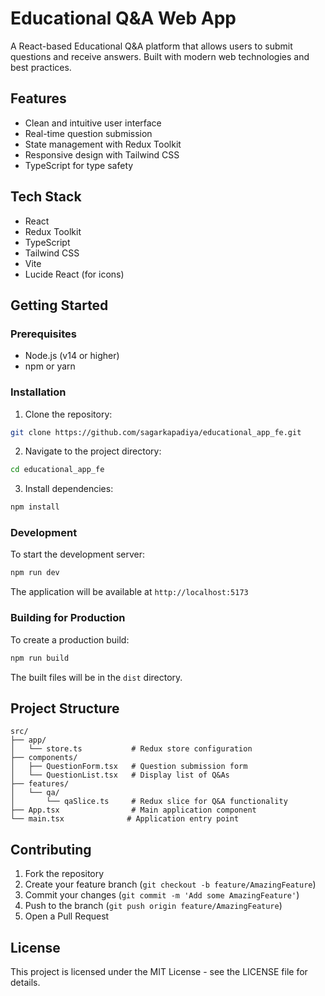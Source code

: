 # Educational Q&A Web App

A React-based Educational Q&A platform that allows users to submit questions and receive answers. Built with modern web technologies and best practices.

## Features

- Clean and intuitive user interface
- Real-time question submission
- State management with Redux Toolkit
- Responsive design with Tailwind CSS
- TypeScript for type safety

## Tech Stack

- React
- Redux Toolkit
- TypeScript
- Tailwind CSS
- Vite
- Lucide React (for icons)

## Getting Started

### Prerequisites

- Node.js (v14 or higher)
- npm or yarn

### Installation

1. Clone the repository:
```bash
git clone https://github.com/sagarkapadiya/educational_app_fe.git
```

2. Navigate to the project directory:
```bash
cd educational_app_fe
```

3. Install dependencies:
```bash
npm install
```

### Development

To start the development server:

```bash
npm run dev
```

The application will be available at `http://localhost:5173`

### Building for Production

To create a production build:

```bash
npm run build
```

The built files will be in the `dist` directory.

## Project Structure

```
src/
├── app/
│   └── store.ts           # Redux store configuration
├── components/
│   ├── QuestionForm.tsx   # Question submission form
│   └── QuestionList.tsx   # Display list of Q&As
├── features/
│   └── qa/
│       └── qaSlice.ts     # Redux slice for Q&A functionality
├── App.tsx                # Main application component
└── main.tsx              # Application entry point
```

## Contributing

1. Fork the repository
2. Create your feature branch (`git checkout -b feature/AmazingFeature`)
3. Commit your changes (`git commit -m 'Add some AmazingFeature'`)
4. Push to the branch (`git push origin feature/AmazingFeature`)
5. Open a Pull Request

## License

This project is licensed under the MIT License - see the LICENSE file for details.